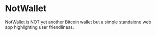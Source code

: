 # NotWallet
NotWallet is NOT yet another Bitcoin wallet but a simple standalone web app highlighting user friendliness.
